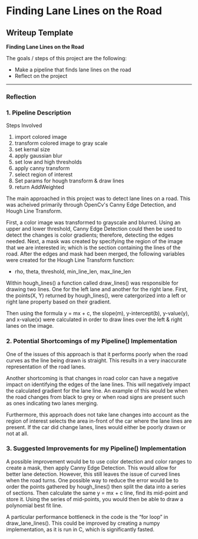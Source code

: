 # **Finding Lane Lines on the Road** 

## Writeup Template

**Finding Lane Lines on the Road**

The goals / steps of this project are the following:
* Make a pipeline that finds lane lines on the road
* Reflect on the project


[//]: # (Image References)

[image1]: ./examples/grayscale.jpg "Grayscale"

---

### Reflection

### 1. Pipeline Description

Steps Involved
1. import colored image
2. transform colored image to gray scale
3. set kernal size
4. apply gaussian blur
5. set low and high thresholds
6. apply canny transform
7. select region of interest
8. Set params for hough transform & draw lines
9. return AddWeighted


The main approached in this project was to detect lane lines on a road. This was acheived primarily through OpenCv's Canny Edge Detection, and Hough Line Transform. 

First, a color image was transformed to grayscale and blurred. Using an upper and lower threshold, Canny Edge Detection could then be used to detect the changes is color gradients; therefore, detecting the edges needed. Next, a mask was created by specifying the region of the image that we are interested in; which is the section containing the lines of the road. After the edges and mask had been merged, the following variables were created for the Hough Line Transform function:
* rho, theta, threshold, min_line_len, max_line_len

Within hough_lines() a function called draw_lines() was responsible for drawing two lines. One for the left lane and another for the right lane. First, the points(X, Y) returned by hough_lines(), were catergorized into a left or right lane property based on their gradient.

Then using the formula y = mx + c, the slope(m), y-intercept(b), y-value(y), and x-value(x) were calculated in order to draw lines over the left & right lanes on the image. 


### 2. Potential Shortcomings of my Pipeline() Implementation

One of the issues of this approach is that it performs poorly when the road curves as the line being drawn is straight. This results in a very inaccurate representation of the road lanes. 

Another shortcoming is that changes in road color can have a negative impact on identifying the edges of the lane lines. This will negatively impact the calculated gradient for the lane line. An example of this would be when the road changes from black to grey or when road signs are present such as ones indicating two lanes merging.

Furthermore, this approach does not take lane changes into account as the region of interest selects the area in-front of the car where the lane lines are present. If the car did change lanes, lines would either be poorly drawn or not at all.


### 3. Suggested Improvements for my Pipeline() Implementation

A possible improvement would be to use color detection and color ranges to create a mask, then apply Canny Edge Detection. This would allow for better lane detection. However, this still leaves the issue of curved lines when the road turns. One possible way to reduce the error would be to order the points gathered by hough_lines() then split the data into a series of sections. Then calculate the same y = mx + c line, find its mid-point and store it. Using the series of mid-points, you would then be able to draw a polynomial best fit line.

A particular performance bottleneck in the code is the “for loop” in draw_lane_lines(). This could be improved by creating a numpy implementation, as it is run in C, which is significantly fasted.

